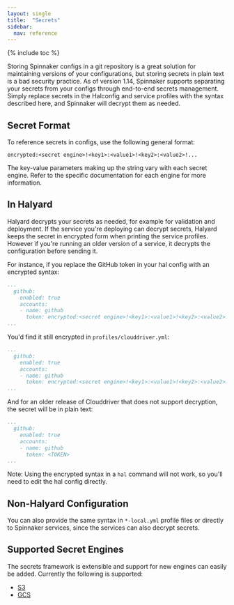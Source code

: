 ```yaml
---
layout: single
title:  "Secrets"
sidebar:
  nav: reference
---
```


{% include toc %}

Storing Spinnaker configs in a git repository is a great solution for maintaining versions of your configurations, but storing secrets in plain text is a bad security practice. As of version 1.14, Spinnaker supports separating your secrets from your configs through end-to-end secrets management. Simply replace secrets in the Halconfig and service profiles with the syntax described here, and Spinnaker will decrypt them as needed. 


## Secret Format
To reference secrets in configs, use the following general format:

```
encrypted:<secret engine>!<key1>:<value1>!<key2>:<value2>!...
```
The key-value parameters making up the string vary with each secret engine. Refer to the specific documentation for each engine for more information.

## In Halyard
Halyard decrypts your secrets as needed, for example for validation and deployment. If the service you're deploying can decrypt secrets, Halyard keeps the secret in encrypted form when printing the service profiles. However if you're running an older version of a service, it decrypts the configuration before sending it. 

For instance, if you replace the GitHub token in your hal config with an encrypted syntax:
```yaml
...
  github:
    enabled: true
    accounts:
    - name: github
      token: encrypted:<secret engine>!<key1>:<value1>!<key2>:<value2>!...
...
```

You'd find it still encrypted in `profiles/clouddriver.yml`:
```yaml
...
  github:
    enabled: true
    accounts:
    - name: github
      token: encrypted:<secret engine>!<key1>:<value1>!<key2>:<value2>!...
...
```

And for an older release of Clouddriver that does not support decryption, the secret will be in plain text:
```yaml
...
  github:
    enabled: true
    accounts:
    - name: github
      token: <TOKEN>
...
```
Note: Using the encrypted syntax in a `hal` command will not work, so you'll need to edit the hal config directly.

## Non-Halyard Configuration
You can also provide the same syntax in `*-local.yml` profile files or directly to Spinnaker services, since the services can also decrypt secrets.

## Supported Secret Engines
The secrets framework is extensible and support for new engines can easily be added. Currently the following is supported:

* [S3](/reference/halyard/secrets/s3-secrets/)
* [GCS](/reference/halyard/secrets/gcs-secrets/)

